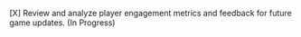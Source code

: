 [X] Review and analyze player engagement metrics and feedback for future game updates. (In Progress)